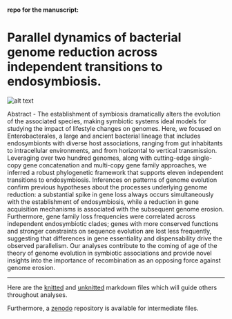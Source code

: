 #### repo for the manuscript:


# Parallel dynamics of bacterial genome reduction across independent transitions to endosymbiosis.


![alt text](https://upload.wikimedia.org/wikipedia/commons/7/7c/Journal.pbio.0050126.g001.png)


Abstract - The establishment of symbiosis dramatically alters the evolution of the associated species, making symbiotic systems ideal models for studying the impact of lifestyle changes on genomes. Here, we focused on Enterobacterales, a large and ancient bacterial lineage that includes endosymbionts with diverse host associations, ranging from gut inhabitants to intracellular environments, and from horizontal to vertical transmission. Leveraging over two hundred genomes, along with cutting-edge single-copy gene concatenation and multi-copy gene family approaches, we inferred a robust phylogenetic framework that supports eleven independent transitions to endosymbiosis. Inferences on patterns of genome evolution confirm previous hypotheses about the processes underlying genome reduction: a substantial spike in gene loss always occurs simultaneously with the establishment of endosymbiosis, while a reduction in gene acquisition mechanisms is associated with the subsequent genome erosion. Furthermore, gene family loss frequencies were correlated across independent endosymbiotic clades; genes with more conserved functions and stronger constraints on sequence evolution are lost less frequently, suggesting that differences in gene essentiality and dispensability drive the observed parallelism. Our analyses contribute to the coming of age of the theory of genome evolution in symbiotic associations and provide novel insights into the importance of recombination as an opposing force against genome erosion.


---


Here are the [knitted](https://htmlpreview.github.io/?https://raw.githubusercontent.com/for-giobbe/enterobacterales/main/markdown.html
) and [unknitted](https://htmlpreview.github.io/?https://raw.githubusercontent.com/for-giobbe/enterobacterales/main/markdown.Rmd) markdown files which will guide others throughout analyses.

Furthermore, a [zenodo]() repository is available for intermediate files.
